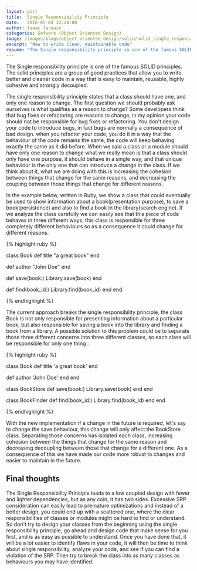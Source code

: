 ```yaml
---
layout: post
title:  Single Responsibility Principle
date:   2016-05-04 12:20:00
author: Isaac Jarquin
categories: Sofware (Object Oriented Design)
image: /images/blogs/object-oriented-design/solid/solid_single_responsability_principle.jpg
excerpt: "How to write clean, maintainable code"
resume: "The Single responsibility principle is one of the famous SOLID principles. The solid principles are a group of good practices that allow you to write better and cleaner code in a way that is easy to maintain, reusable, highly cohesive and strongly decoupled ..."
---
```


The Single responsibility principle is one of the famous SOLID principles. The solid principles are a group of good practices that allow you to write better and cleaner code in a way that is easy to maintain, reusable, highly cohesive and strongly decoupled.

The single responsibility principle states that a class should have one, and only one reason to change. The first question we should probably ask ourselves is what qualifies as a reason to change?
Some developers think that bug fixes or refactoring are reasons to change, in my opinion your code should not be responsible for bug fixes or refactoring. You don't design your code to introduce bugs, in fact bugs are normally a consequence of bad design. when you refactor your code, you do it in a way that the behaviour of the code remains the same, the code will keep behaving exactly the same as it did before. When we said a class or a module should have only one reason to change what we really mean is that a class should only have one purpose, it should behave in a single way, and that unique behaviour is the only one that can introduce a change in the class. If we think about it, what we are doing with this is increasing the cohesion between things that change for the same reasons, and decreasing the coupling between those things that change for different reasons. 

In the example below, written in Ruby, we show a class that could eventually be used to show information about a book(presentation purpose), to save a book(persistence) and also to find a book in the library(search engine). If we analyze the class carefully we can easily see that this piece of code behaves in three different ways, this class is responsible for three completely different behaviours so as a consequence it could change for different reasons.


{% highlight ruby %}

class Book
  def title
    "a great book"
  end

  def author
    "John Doe"
  end

  def save(book:)
    Library.save(book)
  end

  def find(book_id:)
    Library.find(book_id)
  end
end

{% endhighlight %}

The current approach breaks the single responsibility principle, the class Book is not only responsible for presenting information about a particular book, but also responsible for saving a book into the library and finding a book from a library. A possible solution to this problem could be to separate those three different concerns into three different classes, so each class will be responsible for only one thing :

{% highlight ruby %}

class Book
  def title
    'a great book' 
  end

  def author
    'John Doe'
  end
end

class BookStore
  def save(book:)
    Library.save(book)
  end
end

class BookFinder
  def find(book_id:)
    Library.find(book_id)
  end
end

{% endhighlight %}


With the new implementation if a change in the future is required, let's say to change the save behaviour, this change will only affect the BookStore class. Separating those concerns has isolated each class, increasing cohesion between the things that change for the same reason and decreasing decoupling between those that change for a different one. As a consequence of this we have made our code more robust to changes and easier to maintain in the future.


## Final thoughts
The Single Responsibility Principle leads to a low coupled design with fewer and lighter dependencies, but as any coin, it has two sides. Excessive SRP consideration can easily lead to premature optimizations and instead of a better design, you could end up with a scattered one, where the clear responsibilities of classes or modules might be hard to find or understand. So don't try to design your classes from the beginning using the single responsibility principle, go ahead and design code that make sense for you first, and is as easy as possible to understand. Once you have done that, it will be a lot easier to identify flaws in your code, it will then be time to think about single responsibility, analyze your code, and see if you can find a violation of the SRP. Then try to break the class into as many classes as behaviours you may have identified.
